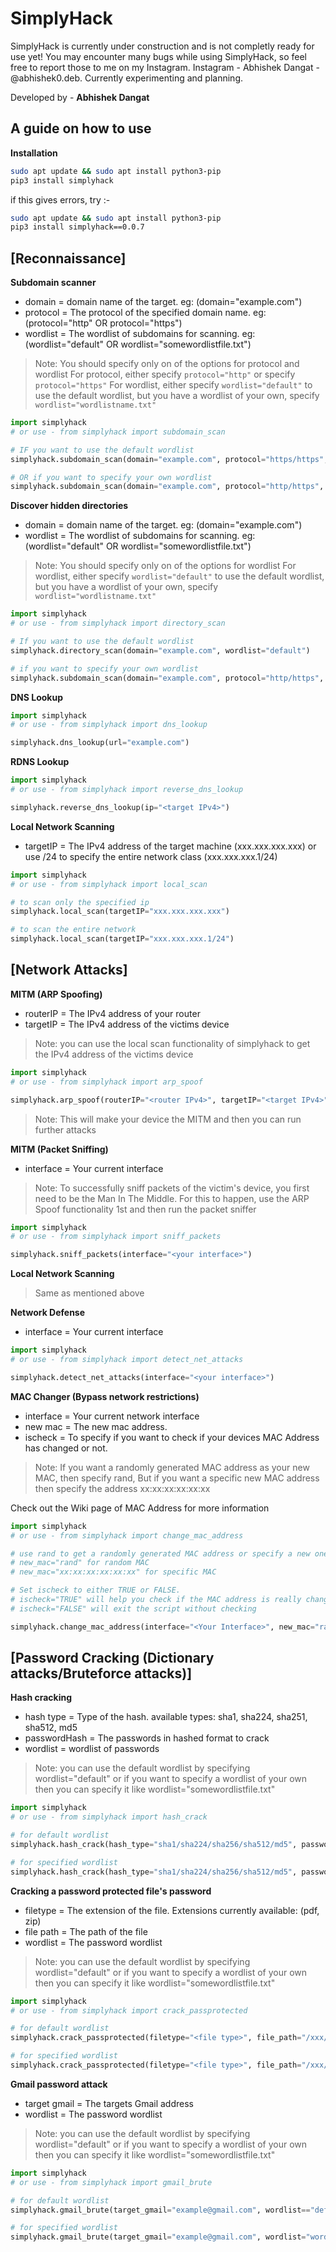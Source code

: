 # SimplyHack

SimplyHack is currently under construction and is not completly ready for use yet! You may encounter many bugs while using SimplyHack, so feel free to report those to me on my Instagram. Instagram - Abhishek Dangat - @abhishek0.deb.
Currently experimenting and planning.

Developed by - **Abhishek Dangat**

## A guide on how to use

**Installation**

```sh
sudo apt update && sudo apt install python3-pip
pip3 install simplyhack
```

if this gives errors, try :-

```sh
sudo apt update && sudo apt install python3-pip
pip3 install simplyhack==0.0.7
```

## [Reconnaissance]

**Subdomain scanner**

- domain = domain name of the target. eg: (domain="example.com")
- protocol = The protocol of the specified domain name. eg: (protocol="http" OR protocol="https")
- wordlist = The wordlist of subdomains for scanning. eg: (wordlist="default" OR wordlist="somewordlistfile.txt")

> Note: You should specify only on of the options for protocol and wordlist
> For protocol, either specify `protocol="http"` or specify `protocol="https"`
> For wordlist, either specify `wordlist="default"` to use the default wordlist, but you have a wordlist of your own, specify `wordlist="wordlistname.txt"`

```python
import simplyhack
# or use - from simplyhack import subdomain_scan

# IF you want to use the default wordlist
simplyhack.subdomain_scan(domain="example.com", protocol="https/https", wordlist="default")

# OR if you want to specify your own wordlist
simplyhack.subdomain_scan(domain="example.com", protocol="http/https", wordlist="wordlist.txt")
```


**Discover hidden directories**

- domain = domain name of the target. eg: (domain="example.com")
- wordlist = The wordlist of subdomains for scanning. eg: (wordlist="default" OR wordlist="somewordlistfile.txt")

> Note: You should specify only on of the options for wordlist
> For wordlist, either specify `wordlist="default"` to use the default wordlist, but you have a wordlist of your own, specify `wordlist="wordlistname.txt"`

```python
import simplyhack
# or use - from simplyhack import directory_scan 

# If you want to use the default wordlist
simplyhack.directory_scan(domain="example.com", wordlist="default")

# if you want to specify your own wordlist
simplyhack.subdomain_scan(domain="example.com", protocol="http/https", wordlist="wordlist.txt")

```


**DNS Lookup**

```python
import simplyhack
# or use - from simplyhack import dns_lookup

simplyhack.dns_lookup(url="example.com")
```


**RDNS Lookup**

```python
import simplyhack
# or use - from simplyhack import reverse_dns_lookup

simplyhack.reverse_dns_lookup(ip="<target IPv4>")
```


**Local Network Scanning**

- targetIP = The IPv4 address of the target machine (xxx.xxx.xxx.xxx) or use /24 to specify the entire network class (xxx.xxx.xxx.1/24)

```python
import simplyhack
# or use - from simplyhack import local_scan

# to scan only the specified ip
simplyhack.local_scan(targetIP="xxx.xxx.xxx.xxx")

# to scan the entire network
simplyhack.local_scan(targetIP="xxx.xxx.xxx.1/24")
```

## [Network Attacks]

**MITM (ARP Spoofing)**

- routerIP = The IPv4 address of your router
- targetIP = The IPv4 address of the victims device

> Note: you can use the local scan functionality of simplyhack to get the IPv4 address of the victims device

```python
import simplyhack
# or use - from simplyhack import arp_spoof

simplyhack.arp_spoof(routerIP="<router IPv4>", targetIP="<target IPv4>")
```

> Note: This will make your device the MITM and then you can run further attacks


**MITM (Packet Sniffing)**

- interface = Your current interface

> Note: To successfully sniff packets of the victim's device, you first need to be the Man In The Middle. For this to happen, use the ARP Spoof functionality 1st and then run the packet sniffer

```python
import simplyhack
# or use - from simplyhack import sniff_packets

simplyhack.sniff_packets(interface="<your interface>")
```


**Local Network Scanning**

> Same as mentioned above

**Network Defense**

- interface = Your current interface

```python
import simplyhack
# or use - from simplyhack import detect_net_attacks

simplyhack.detect_net_attacks(interface="<your interface>")
```


**MAC Changer (Bypass network restrictions)**

- interface = Your current network interface
- new mac = The new mac address.
- ischeck = To specify if you want to check if your devices MAC Address has changed or not.

> Note: If you want a randomly generated MAC address as your new MAC, then specify rand, But if you want a specific new MAC address then specify the address xx:xx:xx:xx:xx:xx

Check out the Wiki page of MAC Address for more information

```python
import simplyhack
# or use - from simplyhack import change_mac_address

# use rand to get a randomly generated MAC address or specify a new one
# new_mac="rand" for random MAC
# new_mac="xx:xx:xx:xx:xx:xx" for specific MAC

# Set ischeck to either TRUE or FALSE.
# ischeck="TRUE" will help you check if the MAC address is really changed
# ischeck="FALSE" will exit the script without checking

simplyhack.change_mac_address(interface="<Your Interface>", new_mac="rand OR <new MAC>", ischeck="TRUE/FALSE")
```


## [Password Cracking (Dictionary attacks/Bruteforce attacks)]

**Hash cracking**

- hash type = Type of the hash. available types: sha1, sha224, sha251, sha512, md5
- passwordHash = The passwords in hashed format to crack
- wordlist = wordlist of passwords

> Note: you can use the default wordlist by specifying wordlist="default" or if you want to specify a wordlist of your own then you can specify it like wordlist="somewordlistfile.txt"

```python
import simplyhack
# or use - from simplyhack import hash_crack

# for default wordlist
simplyhack.hash_crack(hash_type="sha1/sha224/sha256/sha512/md5", passwordHash="<Password Hash>", wordlist="default")

# for specified wordlist
simplyhack.hash_crack(hash_type="sha1/sha224/sha256/sha512/md5", passwordHash="<Password Hash>", wordlist="somewordlistfile.txt")
```


**Cracking a password protected file's password**

- filetype = The extension of the file. Extensions currently available: (pdf, zip)
- file path = The path of the file
- wordlist = The password wordlist

> Note: you can use the default wordlist by specifying wordlist="default" or if you want to specify a wordlist of your own then you can specify it like wordlist="somewordlistfile.txt"

```python
import simplyhack
# or use - from simplyhack import crack_passprotected

# for default wordlist
simplyhack.crack_passprotected(filetype="<file type>", file_path="/xxx/xxx/xxx/file.zip/.pdf", wordlist="default")

# for specified wordlist
simplyhack.crack_passprotected(filetype="<file type>", file_path="/xxx/xxx/xxx/file.zip/.pdf", wordlist="somewordlistfile.txt")
```


**Gmail password attack**

- target gmail = The targets Gmail address
- wordlist = The password wordlist

> Note: you can use the default wordlist by specifying wordlist="default" or if you want to specify a wordlist of your own then you can specify it like wordlist="somewordlistfile.txt"

```python
import simplyhack
# or use - from simplyhack import gmail_brute

# for default wordlist
simplyhack.gmail_brute(target_gmail="example@gmail.com", wordlist=="default")

# for specified wordlist
simplyhack.gmail_brute(target_gmail="example@gmail.com", wordlist="wordlist.txt")
```

